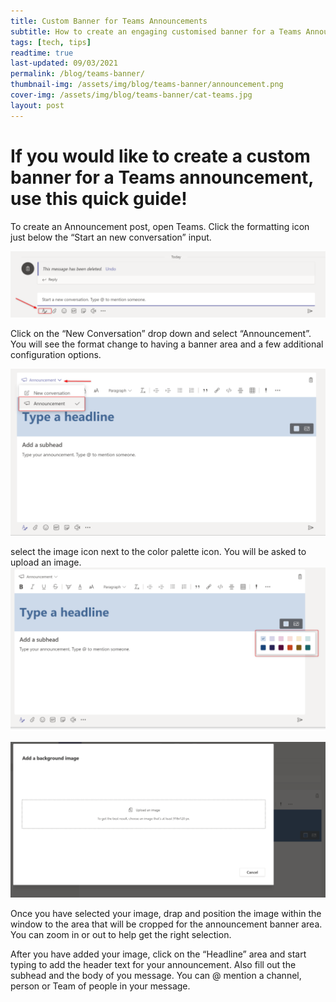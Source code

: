 ```yaml
---
title: Custom Banner for Teams Announcements
subtitle: How to create an engaging customised banner for a Teams Announcement post
tags: [tech, tips]
readtime: true
last-updated: 09/03/2021
permalink: /blog/teams-banner/
thumbnail-img: /assets/img/blog/teams-banner/announcement.png
cover-img: /assets/img/blog/teams-banner/cat-teams.jpg
layout: post
---
```

# If you would like to create a custom banner for a Teams announcement, use this quick guide!

To create an Announcement post, open Teams. Click the formatting icon just below the “Start an new conversation” input.

<img src="/assets/img/blog/teams-banner/format-icon.png" />

Click on the “New Conversation” drop down and select “Announcement”. You will see the format change to having a banner area and a few additional configuration options.

<img src="/assets/img/blog/teams-banner/announcement-dropdown.png" />

select the image icon next to the color palette icon. You will be asked to upload an image.
<img src="/assets/img/blog/teams-banner/headline-select.png" />

<img src="/assets/img/blog/teams-banner/image-chooser.png" />

Once you have selected your image, drap and position the image within the window to the area that will be cropped for the announcement banner area. You can zoom in or out to help get the right selection.

After you have added your image, click on the “Headline” area and start typing to add the header text for your announcement. Also fill out the subhead and the body of you message. You can @ mention a channel, person or Team of people in your message.